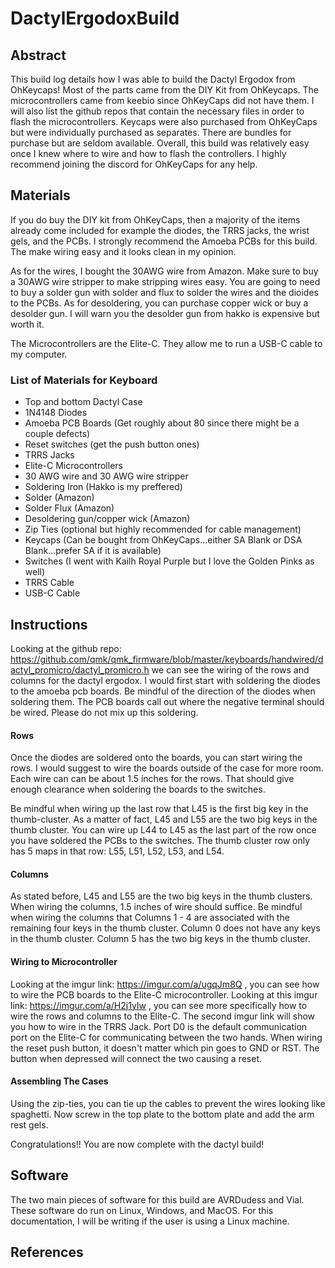# DactylErgodoxBuild
## Abstract
This build log details how I was able to build the Dactyl Ergodox from OhKeycaps!
Most of the parts came from the DIY Kit from OhKeycaps. The microcontrollers 
came from keebio since OhKeyCaps did not have them. I will also list the github 
repos that contain the necessary files in order to flash the microcontrollers.
Keycaps were also purchased from OhKeyCaps but were individually purchased as
separates. There are bundles for purchase but are seldom available. Overall,
this build was relatively easy once I knew where to wire and how to flash the
controllers. I highly recommend joining the discord for OhKeyCaps for any help.

## Materials
If you do buy the DIY kit from OhKeyCaps, then a majority of the items already
come included for example the diodes, the TRRS jacks, the wrist gels,
and the PCBs. I strongly 
recommend the Amoeba PCBs for this build. The make wiring easy and it looks
clean in my opinion.  

As for the wires, I bought the 30AWG wire from Amazon. Make sure to buy a 30AWG
wire stripper to make stripping wires easy. You are going to need to buy a
solder gun with solder and flux to solder the wires and the dioides to the
PCBs. As for desoldering, you can purchase copper wick or buy a desolder gun. I
will warn you the desolder gun from hakko is expensive but worth it.  

The Microcontrollers are the Elite-C. They allow me to run a USB-C cable to
my computer. 

### List of Materials for Keyboard 
* Top and bottom Dactyl Case
* 1N4148 Diodes
* Amoeba PCB Boards (Get roughly about 80 since there might be a couple defects)
* Reset switches (get the push button ones)
* TRRS Jacks
* Elite-C Microcontrollers
* 30 AWG wire and 30 AWG wire stripper
* Soldering Iron (Hakko is my preffered)
* Solder (Amazon)
* Solder Flux (Amazon)
* Desoldering gun/copper wick (Amazon)
* Zip Ties (optional but highly recommended for cable management)
* Keycaps (Can be bought from OhKeyCaps...either SA Blank or DSA Blank...prefer SA if it is available)
* Switches (I went with Kailh Royal Purple but I love the Golden Pinks as well)
* TRRS Cable
* USB-C Cable

## Instructions
Looking at the github repo: https://github.com/qmk/qmk_firmware/blob/master/keyboards/handwired/dactyl_promicro/dactyl_promicro.h we can see the wiring of the rows and columns for the dactyl ergodox. I would first
start with soldering the diodes to the amoeba pcb boards. Be mindful of the direction of the diodes when soldering them. The PCB boards call out where the negative terminal should be wired. Please do not mix up this soldering. 

#### Rows
Once the diodes are soldered onto the boards, you can start wiring the rows. I would suggest to wire the boards outside of the case for more room. Each wire can can be about 1.5 inches for the rows. That should give enough clearance when soldering the boards to the switches. 

Be mindful when wiring up the last row that L45 is the first big key in the thumb-cluster. As a matter of fact, L45 and L55 are the two big keys in the thumb cluster. You can wire up L44 to L45 as the last part of the row once you have soldered the PCBs to the switches. The thumb cluster row only has 5 maps in that row: L55, L51, L52, L53, and L54. 

#### Columns
As stated before, L45 and L55 are the two big keys in the thumb clusters. When wiring the columns, 1.5 inches of wire should suffice. Be mindful when wiring the columns that Columns 1 - 4 are associated with the remaining four keys in the thumb cluster. Column 0 does not have any keys in the thumb cluster. Column 5 has the two big keys in the thumb cluster. 

#### Wiring to Microcontroller
Looking at the imgur link: https://imgur.com/a/ugqJm8Q , you can see how to wire the PCB boards to the Elite-C microcontroller. Looking at this imgur link: https://imgur.com/a/H2j1yIw , you can see more specifically how to wire the rows and columns to the Elite-C. The second imgur link will show you how to wire in the TRRS Jack. Port D0 is the default communication port on the Elite-C for communicating between the two hands. When wiring the reset push button, it doesn't matter which pin goes to GND or RST. The button when depressed will connect the two causing a reset. 

#### Assembling The Cases
Using the zip-ties, you can tie up the cables to prevent the wires looking like spaghetti. Now screw in the top plate to the bottom plate and add the arm rest gels.

Congratulations!! You are now complete with the dactyl build!

## Software 
The two main pieces of software for this build are AVRDudess and Vial. These
software do run on Linux, Windows, and MacOS. For this documentation, I will be
writing if the user is using a Linux machine. 

## References